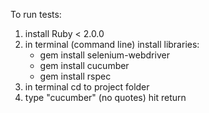 To run tests:

1. install Ruby < 2.0.0
2. in terminal (command line) install libraries:
    - gem install selenium-webdriver
    - gem install cucumber
    - gem install rspec
3. in terminal cd to project folder
4. type "cucumber" (no quotes) hit return
